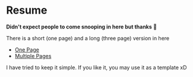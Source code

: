 # Resume
**Didn't expect people to come snooping in here but thanks** :grimacing:

There is a short (one page) and a long (three page) version in here
  - [One Page](one_page/One_page.pdf)
  - [Multiple Pages](multiple_page/Multiple_pages.pdf)

I have tried to keep it simple. If you like it, you may use it as a template xD
